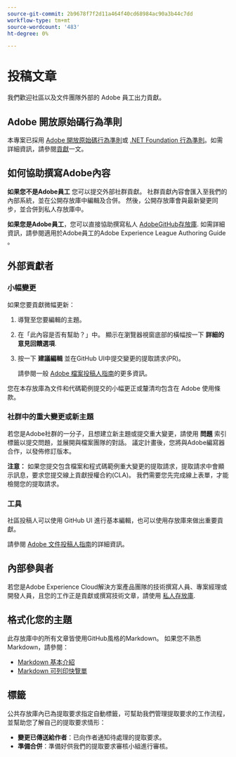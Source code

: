 ```yaml
---
source-git-commit: 2b9678f7f2d11a464f40cd68984ac90a3b44c7dd
workflow-type: tm+mt
source-wordcount: '483'
ht-degree: 0%

---
```

# 投稿文章

我們歡迎社區以及文件團隊外部的 Adobe 員工出力貢獻。

## Adobe 開放原始碼行為準則

本專案已採用 [Adobe 開放原始碼行為準則](code-of-conduct.md)或 [.NET Foundation 行為準則](https://dotnetfoundation.org/code-of-conduct)。如需詳細資訊，請參閱[貢獻](contributing.md)一文。

## 如何協助撰寫Adobe內容

**如果您不是Adobe員工** 您可以提交外部社群貢獻。 社群貢獻內容會匯入至我們的內部系統，並在公開存放庫中編輯及合併。 然後，公開存放庫會與最新變更同步，並合併到私人存放庫中。

**如果您是Adobe員工**，您可以直接協助撰寫私人 [AdobeGitHub存放庫](https://git.corp.adobe.com/AdobeDocs/). 如需詳細資訊，請參閱適用於Adobe員工的Adobe Experience League Authoring Guide 。

## 外部貢獻者

### 小幅變更

如果您要貢獻微幅更新：

1. 導覽至您要編輯的主題。
1. 在「此內容是否有幫助？」中。 顯示在瀏覽器視窗底部的橫幅按一下 **詳細的意見回饋選項**.
1. 按一下 **建議編輯** 並在GitHub UI中提交變更的提取請求(PR)。

   請參閱一般 [Adobe 檔案投稿人指南](https://experienceleague.adobe.com/docs/contributor/contributor-guide/introduction.html?lang=zh-Hant)的更多資訊。

您在本存放庫為文件和代碼範例提交的小幅更正或釐清均包含在 Adobe 使用條款。

### 社群中的重大變更或新主題

若您是Adobe社群的一分子，且想建立新主題或提交重大變更，請使用 **問題** 索引標籤以提交問題，並展開與檔案團隊的對話。 議定計畫後，您將與Adobe編寫器合作，以發佈修訂版本。

**注意：** 如果您提交包含檔案和程式碼範例重大變更的提取請求，提取請求中會顯示訊息，要求您提交線上貢獻授權合約(CLA)。 我們需要您先完成線上表單，才能檢閱您的提取請求。

### 工具

社區投稿人可以使用 GitHub UI 進行基本編輯，也可以使用存放庫來做出重要貢獻。

請參閱 [Adobe 文件投稿人指南](https://experienceleague.adobe.com/docs/contributor/contributor-guide/introduction.html)的詳細資訊。

## 內部參與者

若您是Adobe Experience Cloud解決方案產品團隊的技術撰寫人員、專案經理或開發人員，且您的工作正是貢獻或撰寫技術文章，請使用 [私人存放庫](https://git.corp.adobe.com/AdobeDocs).

## 格式化您的主題

此存放庫中的所有文章皆使用GitHub風格的Markdown。 如果您不熟悉Markdown，請參閱：

* [Markdown 基本介紹](https://help.github.com/articles/getting-started-with-writing-and-formatting-on-github/)
* [Markdown 可列印快覽單](https://guides.github.com/pdfs/markdown-cheatsheet-online.pdf)

## 標籤

公共存放庫內已為提取要求指定自動標籤，可幫助我們管理提取要求的工作流程，並幫助您了解自己的提取要求情形：

* **變更已傳送給作者**：已向作者通知待處理的提取要求。
* **準備合併**：準備好供我們的提取要求審核小組進行審核。
